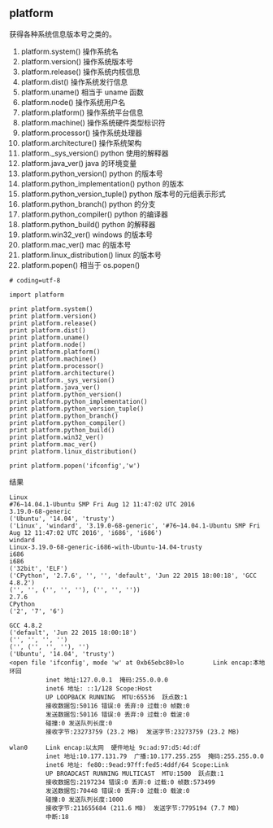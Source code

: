 ## platform

获得各种系统信息版本号之类的。

1. platform.system() 操作系统名
4. platform.version() 操作系统版本号
4. platform.release() 操作系统内核信息
2. platform.dist() 操作系统发行信息
2. platform.uname() 相当于 uname 函数
4. platform.node() 操作系统用户名
4. platform.platform() 操作系统平台信息
4. platform.machine() 操作系统硬件类型标识符
4. platform.processor() 操作系统处理器
3. platform.architecture() 操作系统架构
4. platform._sys_version() python 使用的解释器
4. platform.java_ver() java 的环境变量
4. platform.python_version() python 的版本号
5. platform.python_implementation() python 的版本
4. platform.python_version_tuple() python 版本号的元组表示形式
4. platform.python_branch() python 的分支
4. platform.python_compiler() python 的编译器
4. platform.python_build() python 的解释器
4. platform.win32_ver() windows 的版本号
4. platform.mac_ver() mac 的版本号
4. platform.linux_distribution() linux 的版本号
4. platform.popen() 相当于 os.popen()

```
# coding=utf-8

import platform

print platform.system()
print platform.version()
print platform.release()
print platform.dist()
print platform.uname()
print platform.node()
print platform.platform()
print platform.machine()
print platform.processor()
print platform.architecture()
print platform._sys_version()
print platform.java_ver()
print platform.python_version()
print platform.python_implementation()
print platform.python_version_tuple()
print platform.python_branch()
print platform.python_compiler()
print platform.python_build()
print platform.win32_ver()
print platform.mac_ver()
print platform.linux_distribution()

print platform.popen('ifconfig','w')

```


结果

```
Linux
#76~14.04.1-Ubuntu SMP Fri Aug 12 11:47:02 UTC 2016
3.19.0-68-generic
('Ubuntu', '14.04', 'trusty')
('Linux', 'windard', '3.19.0-68-generic', '#76~14.04.1-Ubuntu SMP Fri Aug 12 11:47:02 UTC 2016', 'i686', 'i686')
windard
Linux-3.19.0-68-generic-i686-with-Ubuntu-14.04-trusty
i686
i686
('32bit', 'ELF')
('CPython', '2.7.6', '', '', 'default', 'Jun 22 2015 18:00:18', 'GCC 4.8.2')
('', '', ('', '', ''), ('', '', ''))
2.7.6
CPython
('2', '7', '6')

GCC 4.8.2
('default', 'Jun 22 2015 18:00:18')
('', '', '', '')
('', ('', '', ''), '')
('Ubuntu', '14.04', 'trusty')
<open file 'ifconfig', mode 'w' at 0xb65ebc80>lo        Link encap:本地环回
          inet 地址:127.0.0.1  掩码:255.0.0.0
          inet6 地址: ::1/128 Scope:Host
          UP LOOPBACK RUNNING  MTU:65536  跃点数:1
          接收数据包:50116 错误:0 丢弃:0 过载:0 帧数:0
          发送数据包:50116 错误:0 丢弃:0 过载:0 载波:0
          碰撞:0 发送队列长度:0
          接收字节:23273759 (23.2 MB)  发送字节:23273759 (23.2 MB)

wlan0     Link encap:以太网  硬件地址 9c:ad:97:d5:4d:df
          inet 地址:10.177.131.79  广播:10.177.255.255  掩码:255.255.0.0
          inet6 地址: fe80::9ead:97ff:fed5:4ddf/64 Scope:Link
          UP BROADCAST RUNNING MULTICAST  MTU:1500  跃点数:1
          接收数据包:2197234 错误:0 丢弃:0 过载:0 帧数:573499
          发送数据包:70448 错误:0 丢弃:0 过载:0 载波:0
          碰撞:0 发送队列长度:1000
          接收字节:211655684 (211.6 MB)  发送字节:7795194 (7.7 MB)
          中断:18

```
